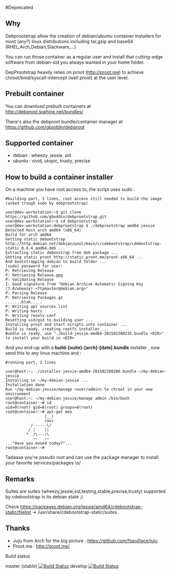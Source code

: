 #Deprecated

Why
---
Debprootstrap allow the creation of debian/ubuntu container installers for most (any?) linux distributions including tar,gzip and base64  (RHEL,Arch,Debian,Slackware,...)

You can run those container as a regular user and install that cutting-edge software from debian-sid you always wanted in your home folder.

DepProotstrap heavily relies on proot (http://proot.me) to achieve chroot/bind/syscall-intercept (well proot) at the user level.

Prebuilt container
------------------
You can download prebuilt containers at http://debproot.siwhine.net/bundles/

There's also the debproot bundle/container manager at https://github.com/gboddin/debproot

Supported container
-------------------
- debian : wheezy, jessie, sid
- ubuntu : vivid, utopic, trusty, precise

How to build a container installer
----------------------------------

On a machine you have root access to, the script uses sudo :
```
#building part, 3 lines, root access still needed to build the image (asked trough sudo by debprootstrap)

user@dev-workstation:~$ git clone https://github.com/gboddin/debprootstrap.git
user@dev-workstation:~$ cd debprootstrap
user@dev-workstation:debprootstrap $ ./debprootstrap amd64 jessie
Detected host arch amd64 (x86_64)
Build for arch amd64
Getting static debootstrap http://http.debian.net/debian/pool/main/c/cdebootstrap/cdebootstrap-static_0.6.4_amd64.deb ...
Extracting static deboostrap from deb package ...
Getting static proot http://static.proot.me/proot-x86_64 ...
And bootstrapping debian to build folder ...
[sudo] password for user:
P: Retrieving Release
P: Retrieving Release.gpg
P: Validating Release
I: Good signature from "Debian Archive Automatic Signing Key (7.0/wheezy) <ftpmaster@debian.org>"
P: Parsing Release
P: Retrieving Packages.gz
.......blah.....
P: Writing apt sources.list
P: Writing hosts
P: Writing resolv.conf
Resetting uid/gid to building user ...
Installing proot and start scripts into container ...
Build is ready, creating rootfs installer ...
Bundle is ready, use "./build-jessie-amd64-201502260235.bundle <DIR>" to install your build in <DIR>
```

And you end-up with a **build-[suite]-[arch]-[date].bundle** installer , now send this to any linux machine and :

```
#running part, 2 lines

user@host:~: ./installer-jessie-amd64-201502260200.bundle ~/my-debian-jessie
Installing in ~/my-debian-jessie ...
Installation done
Run ~/my-debian-jessie/manage <user/admin> to chroot in your new environment
user@host:~: ~/my-debian-jessie/manage admin /bin/bash
root@container:~# id
uid=0(root) gid=0(root) groups=0(root)
root@container:~# apt-get moo
                 (__) 
                 (oo) 
           /------\/ 
          / |    ||   
         *  /\---/\ 
            ~~   ~~   
..."Have you mooed today?"...
root@container:~# 

```

Tadaaaa you're pseudo root and can use the package manager to install your favorite services/packages \o/

Remarks
-------
Suites are suites (wheezy,jessie,sid,testing,stable,precise,trusty) supported by cdebootstrap in its debian state ;)

Check https://packages.debian.org/jessie/amd64/cdebootstrap-static/filelist -> /usr/share/cdebootstrap-static/suites

Thanks
------
* Juju from Arch for the big picture : https://github.com/fsquillace/juju
* Proot.me : http://proot.me/

Build status

master (stable) [![Build Status](https://travis-ci.org/gboddin/debprootstrap.svg?branch=master)](https://travis-ci.org/gboddin/debprootstrap)
develop [![Build Status](https://travis-ci.org/gboddin/debprootstrap.svg?branch=develop)](https://travis-ci.org/gboddin/debprootstrap)
